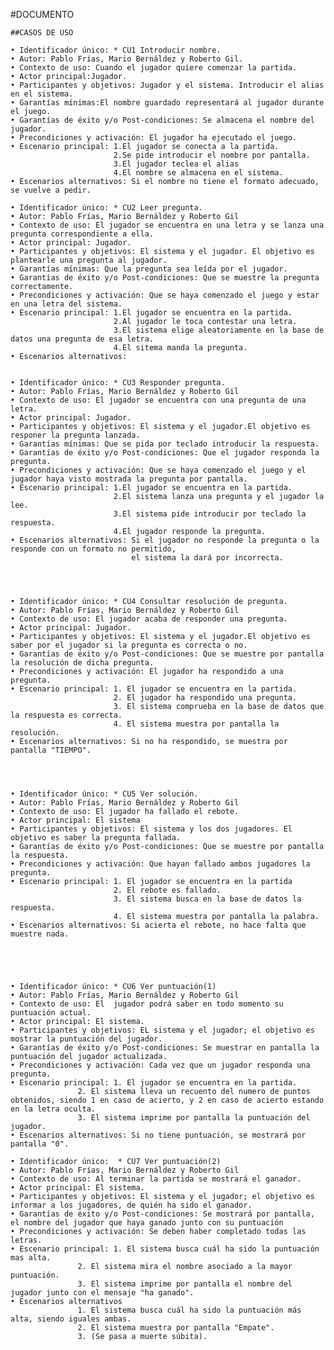 #DOCUMENTO
  
	##CASOS DE USO
	
	• Identificador único: * CU1 Introducir nombre.
	• Autor: Pablo Frías, Mario Bernáldez y Roberto Gil.
	• Contexto de uso: Cuando el jugador quiere comenzar la partida.
	• Actor principal:Jugador.
	• Participantes y objetivos: Jugador y el sistema. Introducir el alias en el sistema.
	• Garantías mínimas:El nombre guardado representará al jugador durante el juego.
	• Garantías de éxito y/o Post-condiciones: Se almacena el nombre del jugador.
	• Precondiciones y activación: El jugador ha ejecutado el juego.
	• Escenario principal: 1.El jugador se conecta a la partida.
						   2.Se pide introducir el nombre por pantalla.
						   3.El jugador teclea el alias
						   4.El nombre se almacena en el sistema.
	• Escenarios alternativos: Si el nombre no tiene el formato adecuado, se vuelve a pedir.
	
	• Identificador único: * CU2 Leer pregunta.
	• Autor: Pablo Frías, Mario Bernáldez y Roberto Gil
	• Contexto de uso: El jugador se encuentra en una letra y se lanza una pregunta correspondiente a ella.
	• Actor principal: Jugador.
	• Participantes y objetivos: El sistema y el jugador. El objetivo es plantearle una pregunta al jugador.
	• Garantías mínimas: Que la pregunta sea leída por el jugador.
	• Garantías de éxito y/o Post-condiciones: Que se muestre la pregunta correctamente.
	• Precondiciones y activación: Que se haya comenzado el juego y estar en una letra del sistema.
	• Escenario principal: 1.El jugador se encuentra en la partida.
						   2.Al jugador le toca contestar una letra.
						   3.El sistema elige aleatoriamente en la base de datos una pregunta de esa letra.
						   4.El sitema manda la pregunta.
	• Escenarios alternativos:
	
	
	• Identificador único: * CU3 Responder pregunta.
	• Autor: Pablo Frías, Mario Bernáldez y Roberto Gil
	• Contexto de uso: El jugador se encuentra con una pregunta de una letra.
	• Actor principal: Jugador.
	• Participantes y objetivos: El sistema y el jugador.El objetivo es responer la pregunta lanzada.
	• Garantías mínimas: Que se pida por teclado introducir la respuesta.
	• Garantías de éxito y/o Post-condiciones: Que el jugador responda la pregunta.
	• Precondiciones y activación: Que se haya comenzado el juego y el jugador haya visto mostrada la pregunta por pantalla.
	• Escenario principal: 1.El jugador se encuentra en la partida.
						   2.El sistema lanza una pregunta y el jugador la lee.
						   3.El sistema pide introducir por teclado la respuesta.
						   4.El jugador responde la pregunta.
	• Escenarios alternativos: Si el jugador no responde la pregunta o la responde con un formato no permitido,
							   el sistema la dará por incorrecta.
								
	
	
	
	• Identificador único: * CU4 Consultar resolución de pregunta.
	• Autor: Pablo Frías, Mario Bernáldez y Roberto Gil
	• Contexto de uso: El jugador acaba de responder una pregunta.
	• Actor principal: Jugador.
	• Participantes y objetivos: El sistema y el jugador.El objetivo es saber por el jugador si la pregunta es correcta o no. 
	• Garantías de éxito y/o Post-condiciones: Que se muestre por pantalla la resolución de dicha pregunta.
	• Precondiciones y activación: El jugador ha respondido a una pregunta.
	• Escenario principal: 1. El jugador se encuentra en la partida.
						   2. El jugador ha respondido una pregunta.
						   3. El sistema comprueba en la base de datos que la respuesta es correcta.
						   4. El sistema muestra por pantalla la resolución.
	• Escenarios alternativos: Si no ha respondido, se muestra por pantalla "TIEMPO".
	
	
	
	
	• Identificador único: * CU5 Ver solución.
	• Autor: Pablo Frías, Mario Bernáldez y Roberto Gil
	• Contexto de uso: El jugador ha fallado el rebote.
	• Actor principal: El sistema
	• Participantes y objetivos: El sistema y los dos jugadores. El objetivo es saber la pregunta fallada.
	• Garantías de éxito y/o Post-condiciones: Que se muestre por pantalla la respuesta.
	• Precondiciones y activación: Que hayan fallado ambos jugadores la pregunta.
	• Escenario principal: 1. El jugador se encuentra en la partida
						   2. El rebote es fallado.
						   3. El sistema busca en la base de datos la respuesta.
						   4. El sistema muestra por pantalla la palabra.
	• Escenarios alternativos: Si acierta el rebote, no hace falta que muestre nada.								
	
	
	
	
							
	• Identificador único: * CU6 Ver puntuación(1)
	• Autor: Pablo Frías, Mario Bernáldez y Roberto Gil
	• Contexto de uso: El  jugador podrá saber en todo momento su puntuación actual.
	• Actor principal: El sistema.
	• Participantes y objetivos: EL sistema y el jugador; el objetivo es mostrar la puntuación del jugador. 
	• Garantías de éxito y/o Post-condiciones: Se muestrar en pantalla la puntuación del jugador actualizada.
	• Precondiciones y activación: Cada vez que un jugador responda una pregunta.
	• Escenario principal: 1. El jugador se encuentra en la partida.
			       2. El sistema lleva un recuento del numero de puntos obtenidos, siendo 1 en caso de acierto, y 2 en caso de acierto estando en la letra oculta. 
			       3. El sistema imprime por pantalla la puntuación del jugador.	
	• Escenarios alternativos: Si no tiene puntuación, se mostrará por pantalla "0".
		
	• Identificador único:  * CU7 Ver puntuación(2)
	• Autor: Pablo Frías, Mario Bernáldez y Roberto Gil
	• Contexto de uso: Al terminar la partida se mostrará el ganador.
	• Actor principal: El sistema.
	• Participantes y objetivos: El sistema y el jugador; el objetivo es informar a los jugadores, de quién ha sido el ganador.
	• Garantías de éxito y/o Post-condiciones: Se mostrará por pantalla, el nombre del jugador que haya ganado junto con su puntuación
	• Precondiciones y activación: Se deben haber completado todas las letras.
	• Escenario principal: 1. El sistema busca cuál ha sido la puntuación mas alta.
			       2. El sistema mira el nombre asociado a la mayor puntuación.
			       3. El sistema imprime por pantalla el nombre del jugador junto con el mensaje "ha ganado".
	• Escenarios alternativos
			       1. El sistema busca cuál ha sido la puntuación más alta, siendo iguales ambas.
			       2. El sistema muestra por pantalla "Empate".
			       3. (Se pasa a muerte súbita).



 
